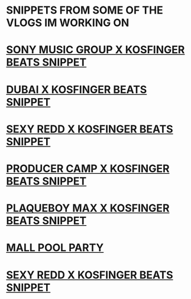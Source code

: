 # SNIPPETS FROM SOME OF THE VLOGS IM WORKING ON 
# <a href="https://youtu.be/mgJiF4kjD8A">SONY MUSIC GROUP X KOSFINGER BEATS SNIPPET</a>

# <a href="https://youtu.be/Xm2yVEfZ65Y">DUBAI X KOSFINGER BEATS SNIPPET</a>

# <a href="https://youtu.be/4etignbstw8">SEXY REDD X KOSFINGER BEATS SNIPPET</a>

# <a href="https://youtu.be/dffNT1SXovE">PRODUCER CAMP X KOSFINGER BEATS SNIPPET</a>

# <a href="https://youtu.be/dwDEumtSHsM">PLAQUEBOY MAX X KOSFINGER BEATS SNIPPET</a>

# <a href="https://youtu.be/6q0fxxlG5SU">MALL POOL PARTY</a>
# <a href="https://youtu.be/4etignbstw8">SEXY REDD X KOSFINGER BEATS SNIPPET</a>


